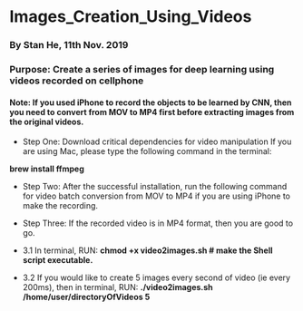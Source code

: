 # Images_Creation_Using_Videos
### By Stan He, 11th Nov. 2019
### Purpose: Create a series of images for deep learning using videos recorded on cellphone
#### Note: If you used iPhone to record the objects to be learned by CNN, then you need to convert from MOV to MP4 first before extracting images from the original videos.

- Step One: Download critical dependencies for video manipulation
If you are using Mac, please type the following command in the terminal:

__brew install ffmpeg__

- Step Two: After the successful installation, run the following command for video batch conversion from MOV to MP4 if you are using iPhone to make the recording.

- Step Three: If the recorded video is in MP4 format, then you are good to go.

- 3.1 In terminal, RUN:
__chmod +x video2images.sh # make the Shell script executable.__

- 3.2 If you would like to create 5 images every second of video (ie every 200ms), then in terminal, RUN: 
__./video2images.sh /home/user/directoryOfVideos 5__

